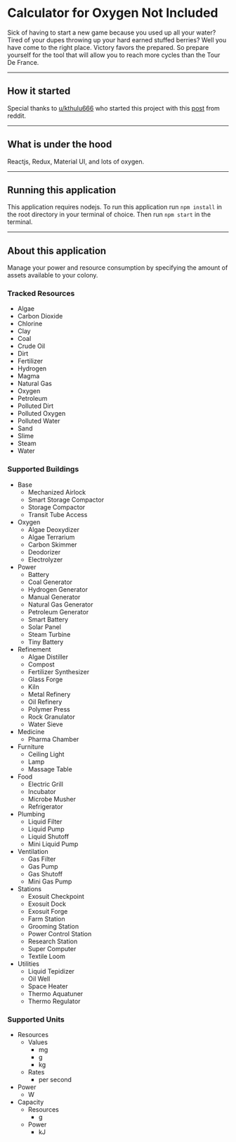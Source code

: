 # Calculator for Oxygen Not Included

Sick of having to start a new game because you used up all your water? Tired of your dupes throwing up your hard earned stuffed berries? Well you have come to the right place. Victory favors the prepared. So prepare yourself for the tool that will allow you to reach more cycles than the Tour De France.

---

## How it started

Special thanks to [u/kthulu666](https://www.reddit.com/user/Kthulu666) who started this project with this [post](https://www.reddit.com/r/Oxygennotincluded/comments/8uelg6/so_i_got_carried_away_and_my_spreadsheet_became_a/) from reddit.

---

## What is under the hood

Reactjs, Redux, Material UI, and lots of oxygen.

---

## Running this application

This application requires nodejs. To run this application run `npm install` in the root directory in your terminal of choice. Then run `npm start` in the terminal.

---

## About this application

Manage your power and resource consumption by specifying the amount of assets available to your colony.

### Tracked Resources

* Algae
* Carbon Dioxide
* Chlorine
* Clay
* Coal
* Crude Oil
* Dirt
* Fertilizer
* Hydrogen
* Magma
* Natural Gas
* Oxygen
* Petroleum
* Polluted Dirt
* Polluted Oxygen
* Polluted Water
* Sand
* Slime
* Steam
* Water

### Supported Buildings

* Base
  * Mechanized Airlock
  * Smart Storage Compactor
  * Storage Compactor
  * Transit Tube Access
* Oxygen
  * Algae Deoxydizer
  * Algae Terrarium
  * Carbon Skimmer
  * Deodorizer
  * Electrolyzer
* Power
  * Battery
  * Coal Generator
  * Hydrogen Generator
  * Manual Generator
  * Natural Gas Generator
  * Petroleum Generator
  * Smart Battery
  * Solar Panel
  * Steam Turbine
  * Tiny Battery
* Refinement
  * Algae Distiller
  * Compost
  * Fertilizer Synthesizer
  * Glass Forge
  * Kiln
  * Metal Refinery
  * Oil Refinery
  * Polymer Press
  * Rock Granulator
  * Water Sieve
* Medicine
  * Pharma Chamber
* Furniture
  * Ceiling Light
  * Lamp
  * Massage Table
* Food
  * Electric Grill
  * Incubator
  * Microbe Musher
  * Refrigerator
* Plumbing
  * Liquid Filter
  * Liquid Pump
  * Liquid Shutoff
  * Mini Liquid Pump
* Ventilation
  * Gas Filter
  * Gas Pump
  * Gas Shutoff
  * Mini Gas Pump
* Stations
  * Exosuit Checkpoint
  * Exosuit Dock
  * Exosuit Forge
  * Farm Station
  * Grooming Station
  * Power Control Station
  * Research Station
  * Super Computer
  * Textile Loom
* Utilities
  * Liquid Tepidizer
  * Oil Well
  * Space Heater
  * Thermo Aquatuner
  * Thermo Regulator

### Supported Units

* Resources
  * Values
    * mg
    * g
    * kg
  * Rates
    * per second
* Power
  * W
* Capacity
  * Resources
    * g
  * Power
    * kJ
